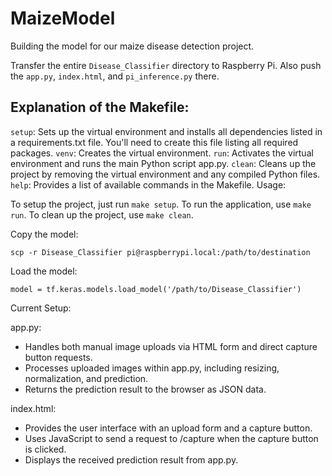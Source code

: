 # MaizeModel

Building the model for our maize disease detection project.

Transfer the entire `Disease_Classifier` directory to Raspberry Pi. Also push the `app.py`, `index.html`, and `pi_inference.py` there.

## Explanation of the Makefile:

`setup`: Sets up the virtual environment and installs all dependencies listed in a requirements.txt file. You'll need to create this file listing all required packages.
`venv`: Creates the virtual environment.
`run`: Activates the virtual environment and runs the main Python script app.py.
`clean`: Cleans up the project by removing the virtual environment and any compiled Python files.
`help`: Provides a list of available commands in the Makefile.
Usage:

To setup the project, just run `make setup`.
To run the application, use `make run`.
To clean up the project, use `make clean`.

Copy the model:
```shell
scp -r Disease_Classifier pi@raspberrypi.local:/path/to/destination
```

Load the model:
```shell
model = tf.keras.models.load_model('/path/to/Disease_Classifier')
```

Current Setup:

app.py:
- Handles both manual image uploads via HTML form and direct capture button requests.
- Processes uploaded images within app.py, including resizing, normalization, and prediction.
- Returns the prediction result to the browser as JSON data.

index.html:
- Provides the user interface with an upload form and a capture button.
- Uses JavaScript to send a request to /capture when the capture button is clicked.
- Displays the received prediction result from app.py.